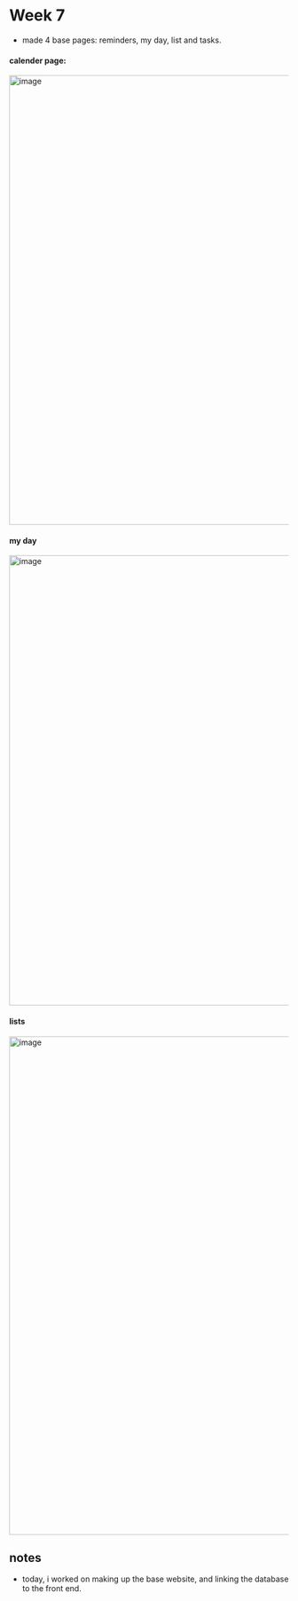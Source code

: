 # Week 7
- made 4 base pages: reminders, my day, list and tasks. <br>

#### calender page:
<img width="969" height="811" alt="image" src="https://github.com/user-attachments/assets/e342581c-ab7e-4942-8868-5e43731bbd10" /> <br>

#### my day
<img width="1558" height="812" alt="image" src="https://github.com/user-attachments/assets/3c1255b0-b5c3-4d12-9dc7-4edca9b8c3a9" /> <br>

#### lists
<img width="1905" height="899" alt="image" src="https://github.com/user-attachments/assets/978de78e-f23a-4f64-be06-9b187e6d4fce" /> <br>

## notes
- today, i worked on making up the base website, and linking the database to the front end.
